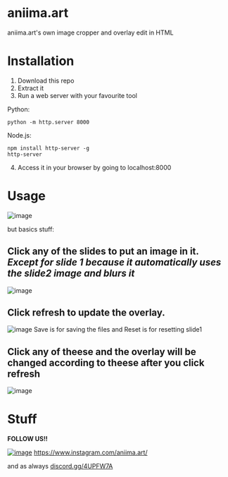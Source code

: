 # aniima.art
aniima.art's own image cropper and overlay edit in HTML

# Installation
1. Download this repo
2. Extract it
3. Run a web server with your favourite tool

Python:
```
python -m http.server 8000
```

Node.js:
```
npm install http-server -g
http-server
```

4. Access it in your browser by going to localhost:8000

# Usage
![image](https://user-images.githubusercontent.com/51734083/207870514-fcb1b107-46ab-4082-a95d-5a0a9a2058aa.png)

but basics stuff:
## Click any of the slides to put an image in it. *Except for slide 1 because it automatically uses the slide2 image and blurs it*
![image](https://user-images.githubusercontent.com/51734083/207870857-b3d73d8a-e82c-4311-a224-1457ed5dfff9.png)



## Click refresh to update the overlay.

![image](https://user-images.githubusercontent.com/51734083/207871610-decaebb4-36a3-4772-b638-bf03772620f1.png)
Save is for saving the files and Reset is for resetting slide1


## Click any of theese and the overlay will be changed according to theese after you click refresh
![image](https://user-images.githubusercontent.com/51734083/207871767-fa5139cf-22fb-44b6-b0c5-589e59e82480.png)

# Stuff
**FOLLOW US!!**

[![image](https://user-images.githubusercontent.com/51734083/207869867-be03916f-b145-4672-a7b2-c6cc98cb81e9.png)](https://www.instagram.com/aniima.art/)
https://www.instagram.com/aniima.art/


and as always
[discord.gg/4UPFW7A](https://discord.gg/4UPFW7A)
